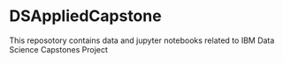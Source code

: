 # DSAppliedCapstone
This reposotory contains data and jupyter notebooks related to IBM Data Science Capstones Project
